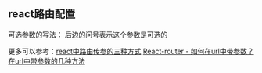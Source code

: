 ## react路由配置

可选参数的写法：<Route path='/index/:hello?' /> 后边的问号表示这个参数是可选的

更多可以参考：[react中路由传参的三种方式](https://www.cnblogs.com/ljh12138/p/13566406.html)
[React-router - 如何在url中带参数？在url中带参数的几种方法](https://blog.csdn.net/zrq1210/article/details/108350008)